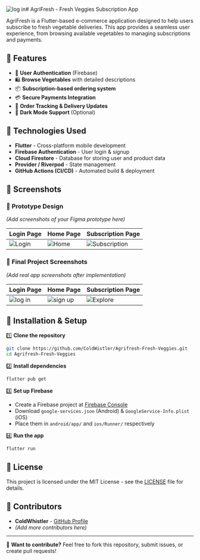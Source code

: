 ![log in](https://github.com/user-attachments/assets/e9ace2d7-0b89-471d-a9bc-42bd2f969fcf)# AgriFresh - Fresh Veggies Subscription App

AgriFresh is a Flutter-based e-commerce application designed to help users subscribe to fresh vegetable deliveries. This app provides a seamless user experience, from browsing available vegetables to managing subscriptions and payments.

## 📌 Features

- 📱 **User Authentication** (Firebase)
- 🛍️ **Browse Vegetables** with detailed descriptions
- 📦 **Subscription-based ordering system**
- 💳 **Secure Payments Integration**
- 📍 **Order Tracking & Delivery Updates**
- 🌙 **Dark Mode Support** (Optional)

## 🚀 Technologies Used

- **Flutter** - Cross-platform mobile development
- **Firebase Authentication** - User login & signup
- **Cloud Firestore** - Database for storing user and product data
- **Provider / Riverpod** - State management
- **GitHub Actions (CI/CD)** - Automated build & deployment

## 📸 Screenshots

### 🎨 **Prototype Design**
_(Add screenshots of your Figma prototype here)_

| Login Page | Home Page | Subscription Page |
|------------|----------|------------------|
| ![Login](screenshots/login.png) | ![Home](screenshots/home.png) | ![Subscription](screenshots/subscription.png) |

### 📱 **Final Project Screenshots**
_(Add real app screenshots after implementation)_

| Login Page | Home Page | Subscription Page |
|------------|----------|------------------|
| ![log in](https://github.com/user-attachments/assets/5dfa102c-95fb-4708-a4ea-7b6949a8a384)| ![sign up](https://github.com/user-attachments/assets/1e06a9a8-c41a-483d-b030-1b9fe56854ec)| ![Explore](https://github.com/user-attachments/assets/f6800f1c-2a4e-437a-9519-5ac7665a42cd)|

## 🔧 Installation & Setup

1️⃣ **Clone the repository**
```sh
git clone https://github.com/ColdWistler/Agrifresh-Fresh-Veggies.git
cd Agrifresh-Fresh-Veggies
```

2️⃣ **Install dependencies**
```sh
flutter pub get
```

3️⃣ **Set up Firebase**
- Create a Firebase project at [Firebase Console](https://console.firebase.google.com/)
- Download `google-services.json` (Android) & `GoogleService-Info.plist` (iOS)
- Place them in `android/app/` and `ios/Runner/` respectively

4️⃣ **Run the app**
```sh
flutter run
```

## 📜 License
This project is licensed under the MIT License - see the [LICENSE](LICENSE) file for details.

## 🙌 Contributors
- **ColdWhistler** - [GitHub Profile](https://github.com/ColdWhistler)
- _(Add more contributors here)_

---
📢 **Want to contribute?**
Feel free to fork this repository, submit issues, or create pull requests!
